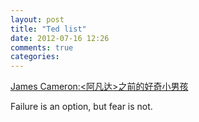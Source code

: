 ```yaml
---
layout: post
title: "Ted list"
date: 2012-07-16 12:26
comments: true
categories: 
---
```

[James Cameron:<阿凡达>之前的好奇小男孩](http://v.youku.com/v_show/id_XNDE1NjQ5MzUy.html)

Failure is an option, but fear is not.
